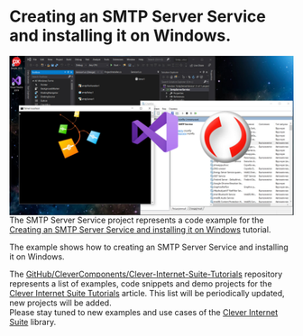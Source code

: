 # Creating an SMTP Server Service and installing it on Windows.

<img align="left" src="Image\SmtpService-Social.jpg"/>

The SMTP Server Service project represents a code example for the [Creating an SMTP Server Service and installing it on Windows](https://www.clevercomponents.com/portal/kb/a158/how-to-write-a-windows-smtp-service-in-c.aspx) tutorial.   

The example shows how to creating an SMTP Server Service and installing it on Windows.   

The [GitHub/CleverComponents/Clever-Internet-Suite-Tutorials](https://github.com/CleverComponents/Clever-Internet-Suite-Tutorials) repository represents a list of examples, code snippets and demo projects for the [Clever Internet Suite Tutorials](https://www.clevercomponents.com/articles/article035/) article. This list will be periodically updated, new projects will be added.   
Please stay tuned to new examples and use cases of the [Clever Internet Suite](https://www.clevercomponents.com/products/inetsuite/) library.
